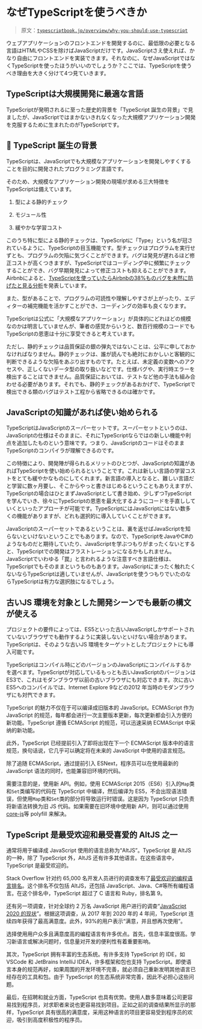 # なぜTypeScriptを使うべきか

> 原文：[`typescriptbook.jp/overview/why-you-should-use-typescript`](https://typescriptbook.jp/overview/why-you-should-use-typescript)

ウェブアプリケーションのフロントエンドを開発するのに、最低限の必要となる言語はHTMLやCSSを除けばJavaScriptだけです。JavaScriptさえ使えれば、かなり自由にフロントエンドを実装できます。それなのに、なぜJavaScriptではなくTypeScriptを使ったほうがいいのでしょうか？ここでは、TypeScriptを使うべき理由を大きく分けて4つ見ていきます。

## TypeScriptは大規模開発に最適な言語​

TypeScriptが発明されるに至った歴史的背景を「TypeScript 誕生の背景」で見ましたが、JavaScriptではまかないきれなくなった大規模アプリケーション開発を克服するために生まれたのがTypeScriptです。

## 📄️ TypeScript 誕生の背景

TypeScriptは、JavaScriptでも大規模なアプリケーションを開発しやすくすることを目的に開発されたプログラミング言語です。

そのため、大規模なアプリケーション開発の現場が求める三大特徴をTypeScriptは備えています。

1.  型による静的チェック

1.  モジュール性

1.  緩やかな学習コスト

このうち特に型による静的チェックは、TypeScriptに「Type」という名が冠されているように、TypeScriptの目玉機能です。型チェックはプログラムを実行せずとも、プログラムの欠陥に気づくことができます。バグは発見が遅れるほど修正コストが高くつきますが、TypeScriptではコーディング中に頻繁にチェックすることができ、バグ早期発見によって修正コストも抑えることができます。Airbnbによると、[TypeScriptを使っていたらAirbnbの38%ものバグを未然に防げたと見る分析](https://www.reddit.com/r/typescript/comments/aofcik/38_of_bugs_at_airbnb_could_have_been_prevented_by/)を発表しています。

また、型があることで、プログラムの可読性や理解しやすさが上がったり、エディターの補完機能を活かすことができ、コーディングの効率も良くなります。

TypeScriptは公式に「大規模なアプリケーション」が具体的にどれほどの規模なのかは明言していませんが、筆者の感覚からいうと、数百行規模のコードでもTypeScriptの恩恵は十分に享受できると考えています。

ただし、静的チェックは品質保証の銀の弾丸ではないことは、公平に申しておかなければなりません。静的チェックは、誰が読んでも絶対におかしいと客観的に判断できるような欠陥をあぶり出すものです。たとえば、未定義の変数へのアクセスや、正しくないデータ型の取り扱いなどです。仕様バグや、実行時エラーを検出することはできません。品質保証においては、テストなど他の手法も組み合わせる必要があります。それでも、静的チェックがあるおかげで、TypeScriptで検出できる類のバグはテスト工程から省略できるのは確かです。

## JavaScriptの知識があれば使い始められる​

TypeScriptはJavaScriptのスーパーセットです。スーパーセットというのは、JavaScriptの仕様はそのままに、それにTypeScriptならではの新しい機能や利点を追加したものという意味です。つまり、JavaScriptのコードはそのままTypeScriptのコンパイラが理解できるのです。

この特徴により、開発陣が得られるメリットのひとつが、JavaScriptの知識があればTypeScriptを使い始められるということです。これは新しい言語の学習コストをとても緩やかなものにしてくれます。新言語の導入となると、難しい言語だと学習に数ヶ月要し、そこからやっと書きはじめるということもありえますが、TypeScriptの場合はひとまずJavaScriptとして書き始め、少しずつTypeScriptを学んでいき、徐々にTypeScriptの恩恵を最大化するようにコードを手直ししていくといったアプローチが可能です。TypeScriptにはJavaScriptにはない数多くの機能がありますが、どれも選択的に導入していくことができます。

JavaScriptのスーパーセットであるということは、裏を返せばJavaScriptを知らないといけないということでもあります。なので、TypeScriptをJavaやC#のようなものだと期待していたり、JavaScriptを学ぶつもりがまったくないとすると、TypeScriptでの開発はフラストレーションになるかもしれません。JavaScriptでいわゆる「罠」と言われるような注意すべき言語仕様は、TypeScriptでもそのままというものもあります。JavaScriptにまったく触れたくないならTypeScriptは適していませんが、JavaScriptを使うつもりでいたのならTypeScriptは有力な選択肢になるでしょう。

## 古いJS 環境を対象とした開発シーンでも最新の構文が使える​

プロジェクトの要件によっては、ES5といった古いJavaScriptしかサポートされていないブラウザでも動作するように実装しないといけない場合があります。TypeScriptは、そのような古いJS 環境をターゲットとしたプロジェクトにも導入可能です。

TypeScriptはコンパイル時にどのバージョンのJavaScriptにコンパイルするかを選べます。TypeScriptが対応しているもっとも古いJavaScriptのバージョンはES3で、これはモダンブラウザ以前の古いブラウザにも対応できます。次に古いES5へのコンパイルでは、Internet Explore 9などの2012 年当時のモダンブラウザにも対忾できます。

TypeScript 的魅力不仅在于可以编译成旧版本的 JavaScript。ECMAScript 作为 JavaScript 的规范，每年都会进行一次主要版本更新，每次更新都会引入方便的新功能。TypeScript 遵循 ECMAScript 的规范，可以迅速采纳 ECMAScript 中采纳的新功能。

此外，TypeScript 已经提前引入了即将出现在下一个 ECMAScript 版本中的语言规范，换句话说，它几乎可以确定将在未来的 JavaScript 中使用的语言规范。

除了追随 ECMAScript，通过提前引入 ESNext，程序员可以在使用最新的 JavaScript 语法的同时，也能兼容旧环境的代码。

需要注意的是，使用新 API。例如，使用 ECMAScript 2015（ES6）引入的`Map`类和`Set`类编写的代码在 TypeScript 中编译，然后编译为 ES5，不会出现语法错误，但使用`Map`类和`Set`类的部分将导致运行时错误。这是因为 TypeScript 只负责将新语法转换为旧 JS 代码。如果需要在旧环境中使用新 API，则可以通过使用[core-js](https://github.com/zloirock/core-js)等 polyfill 来解决。

## TypeScript 是最受欢迎和最受喜爱的 AltJS 之一​

通常将用于编译成 JavaScript 使用的语言总称为“AltJS”。TypeScript 是 AltJS 的一种，除了 TypeScript 外，AltJS 还有许多其他语言。在这些语言中，TypeScript 是最受欢迎的。

Stack Overflow 针对约 65,000 名开发人员进行的调查发布了[最受欢迎的编程语言排名](https://insights.stackoverflow.com/survey/2020#most-popular-technologies)。这个排名不仅包括 AltJS，还包括 JavaScript、Java、C#等所有编程语言。在这个排名中，TypeScript 超过了 C 语言和 Ruby，排名第 9。

还有另一项调查，针对全球约 2 万名 JavaScript 用户进行的调查“[JavaScript 2020 的现状](https://2020.stateofjs.com/)”。根据这项调查，从 2017 年到 2020 年的 4 年间，TypeScript 连续四年获得了最高满意度。此外，93%的用户表示“满意，并且想再次使用”。

选择使用用户众多且满意度高的编程语言有许多优点。首先，信息丰富度很高。学习新语言或解决问题时，信息量对开发的便利性有着重要影响。

其次，TypeScript 拥有丰富的生态系统。有许多支持 TypeScript 的 IDE，如 VSCode 和 JetBrains IntelliJ IDEA，许多框架和包也支持 TypeScript。即使语言本身的规范再好，如果周围的开发环境不完善，就必须自己重新发明其他语言已经存在的工具和包。由于 TypeScript 的生态系统非常完善，因此不必担心这些问题。

最后，在招聘和就业方面，TypeScript 也具有优势。使用人数多意味着公司更容易找到程序员，对求职者来说也更容易找到项目。正如之前的调查结果所显示的那样，TypeScript 具有很高的满意度，采用这种语言的项目更容易受到程序员的欢迎，吸引到高度积极性的程序员。
